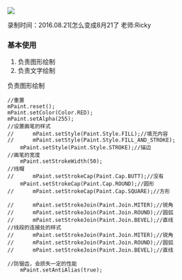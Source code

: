 ![](https://github.com/IvyZh/Android_Learning/blob/master/DN/UI/imgs/QQ%E6%88%AA%E5%9B%BE.png)

录制时间：2016.08.21[怎么变成8月21了
老师:Ricky


### 基本使用

1. 负责图形绘制
2. 负责文字绘制


负责图形绘制


	//重置
	mPaint.reset();
	mPaint.setColor(Color.RED);
	mPaint.setAlpha(255);
	//设置画笔的样式
	//		mPaint.setStyle(Paint.Style.FILL);//填充内容
	//		mPaint.setStyle(Paint.Style.FILL_AND_STROKE);
		mPaint.setStyle(Paint.Style.STROKE);//描边
	//画笔的宽度
		mPaint.setStrokeWidth(50);
	//线帽
	//		mPaint.setStrokeCap(Paint.Cap.BUTT);//没有
		mPaint.setStrokeCap(Paint.Cap.ROUND);//圆形
	//		mPaint.setStrokeCap(Paint.Cap.SQUARE);//方形
		
	//		mPaint.setStrokeJoin(Paint.Join.MITER);//锐角
	//		mPaint.setStrokeJoin(Paint.Join.ROUND);//圆弧
	//		mPaint.setStrokeJoin(Paint.Join.BEVEL);//直线
	//线段的连接处的样式
	//		mPaint.setStrokeJoin(Paint.Join.MITER);//锐角
	//		mPaint.setStrokeJoin(Paint.Join.ROUND);//圆弧
	//		mPaint.setStrokeJoin(Paint.Join.BEVEL);//直线

	//防锯齿，会损失一定的性能
		mPaint.setAntiAlias(true);
